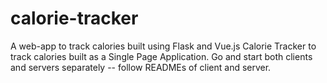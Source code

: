 # calorie-tracker
A web-app to track calories built using Flask and Vue.js
Calorie Tracker to track calories built as a Single Page Application. 
Go and start both clients and servers separately -- follow READMEs of client and server. 
